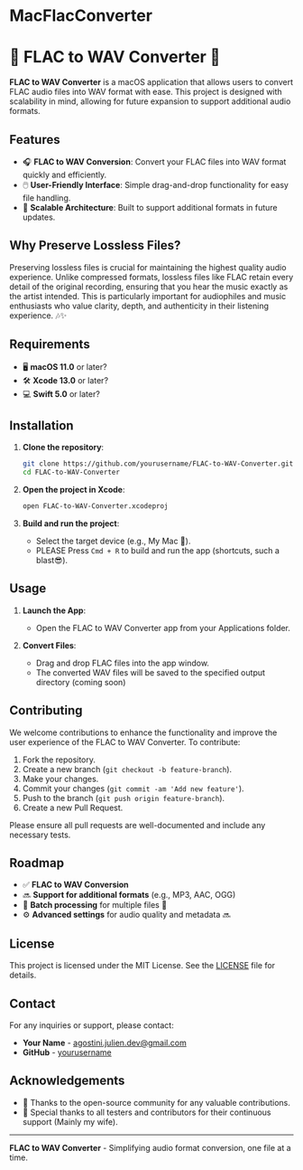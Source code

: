 # MacFlacConverter
# 🎵 FLAC to WAV Converter 🎵

**FLAC to WAV Converter** is a macOS application that allows users to convert FLAC audio files into WAV format with ease. This project is designed with scalability in mind, allowing for future expansion to support additional audio formats.

## Features

- 🎧 **FLAC to WAV Conversion**: Convert your FLAC files into WAV format quickly and efficiently.
- 🖱️ **User-Friendly Interface**: Simple drag-and-drop functionality for easy file handling.
- 🔄 **Scalable Architecture**: Built to support additional formats in future updates.

## Why Preserve Lossless Files?

Preserving lossless files is crucial for maintaining the highest quality audio experience. Unlike compressed formats, lossless files like FLAC retain every detail of the original recording, ensuring that you hear the music exactly as the artist intended. This is particularly important for audiophiles and music enthusiasts who value clarity, depth, and authenticity in their listening experience. 🎶✨

## Requirements

- 🖥️ **macOS 11.0** or later?
- 🛠️ **Xcode 13.0** or later?
- 💻 **Swift 5.0** or later?

## Installation

1. **Clone the repository**:
    ```bash
    git clone https://github.com/yourusername/FLAC-to-WAV-Converter.git
    cd FLAC-to-WAV-Converter
    ```

2. **Open the project in Xcode**:
    ```bash
    open FLAC-to-WAV-Converter.xcodeproj
    ```

3. **Build and run the project**:
    - Select the target device (e.g., My Mac 🤠).
    - PLEASE Press `Cmd + R` to build and run the app (shortcuts, such a blast😎).

## Usage

1. **Launch the App**:
    - Open the FLAC to WAV Converter app from your Applications folder.

2. **Convert Files**:
    - Drag and drop FLAC files into the app window.
    - The converted WAV files will be saved to the specified output directory (coming soon)

## Contributing

We welcome contributions to enhance the functionality and improve the user experience of the FLAC to WAV Converter. To contribute:

1. Fork the repository.
2. Create a new branch (`git checkout -b feature-branch`).
3. Make your changes.
4. Commit your changes (`git commit -am 'Add new feature'`).
5. Push to the branch (`git push origin feature-branch`).
6. Create a new Pull Request.

Please ensure all pull requests are well-documented and include any necessary tests.

## Roadmap

- ✅ **FLAC to WAV Conversion**
- 🔜 **Support for additional formats** (e.g., MP3, AAC, OGG)
- 🔄 **Batch processing** for multiple files 🥳
- ⚙️ **Advanced settings** for audio quality and metadata 🔜

## License

This project is licensed under the MIT License. See the [LICENSE](LICENSE) file for details.

## Contact

For any inquiries or support, please contact:

- **Your Name** - [agostini.julien.dev@gmail.com](mailto:agostini.julien.dev@gmail.com)
- **GitHub** - [yourusername](https://github.com/julien481516)

## Acknowledgements

- 🙏 Thanks to the open-source community for any valuable contributions.
- 🎉 Special thanks to all testers and contributors for their continuous support (Mainly my wife).

---

**FLAC to WAV Converter** - Simplifying audio format conversion, one file at a time.
